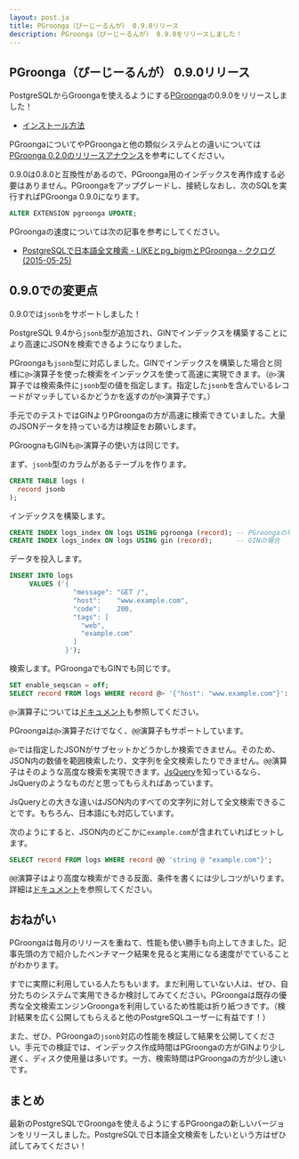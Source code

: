 ```yaml
---
layout: post.ja
title: PGroonga（ぴーじーるんが） 0.9.0リリース
description: PGroonga（ぴーじーるんが） 0.9.0をリリースしました！
---
```


## PGroonga（ぴーじーるんが） 0.9.0リリース

PostgreSQLからGroongaを使えるようにする[PGroonga](https://github.com/pgroonga/pgroonga)の0.9.0をリリースしました！

  * [インストール方法](https://github.com/pgroonga/pgroonga#%E3%82%A4%E3%83%B3%E3%82%B9%E3%83%88%E3%83%BC%E3%83%AB)

PGroongaについてやPGroongaと他の類似システムとの違いについては[PGroonga 0.2.0のリリースアナウンス](../../01/29/pgroonga-0.2.0.html)を参考にしてください。

0.9.0は0.8.0と互換性があるので、PGroonga用のインデックスを再作成する必要はありません。PGroongaをアップグレードし、接続しなおし、次のSQLを実行すればPGroonga 0.9.0になります。

```sql
ALTER EXTENSION pgroonga UPDATE;
```

PGroongaの速度については次の記事を参考にしてください。

  * [PostgreSQLで日本語全文検索 - LIKEとpg_bigmとPGroonga - ククログ(2015-05-25)](http://www.clear-code.com/blog/2015/5/25.html)

## 0.9.0での変更点

0.9.0では`jsonb`をサポートしました！

PostgreSQL 9.4から`jsonb`型が追加され、GINでインデックスを構築することにより高速にJSONを検索できるようになりました。

PGroongaも`jsonb`型に対応しました。GINでインデックスを構築した場合と同様に`@>`演算子を使った検索をインデックスを使って高速に実現できます。（`@>`演算子では検索条件に`jsonb`型の値を指定します。指定した`jsonb`を含んでいるレコードがマッチしているかどうかを返すのが`@>`演算子です。）

手元でのテストではGINよりPGroongaの方が高速に検索できていました。大量のJSONデータを持っている方は検証をお願いします。

PGroognaもGINも`@>`演算子の使い方は同じです。

まず、`jsonb`型のカラムがあるテーブルを作ります。

```sql
CREATE TABLE logs (
  record jsonb
);
```

インデックスを構築します。

```sql
CREATE INDEX logs_index ON logs USING pgroonga (record); -- PGroongaの場合
CREATE INDEX logs_index ON logs USING gin (record);      -- GINの場合
```

データを投入します。

```sql
INSERT INTO logs
     VALUES ('{
                "message": "GET /",
                "host":    "www.example.com",
                "code":    200,
                "tags": [
                  "web",
                  "example.com"
                ]
              }');
```

検索します。PGroongaでもGINでも同じです。

```sql
SET enable_seqscan = off;
SELECT record FROM logs WHERE record @> '{"host": "www.example.com"}'::jsonb;
```

`@>`演算子については[ドキュメント](https://github.com/pgroonga/pgroonga#%E6%BC%94%E7%AE%97%E5%AD%90-2)も参照してください。

PGroongaは`@>`演算子だけでなく、`@@`演算子もサポートしています。

`@>`では指定したJSONがサブセットかどうかしか検索できません。そのため、JSON内の数値を範囲検索したり、文字列を全文検索したりできません。`@@`演算子はそのような高度な検索を実現できます。[JsQuery](https://github.com/postgrespro/jsquery)を知っているなら、JsQueryのようなものだと思ってもらえればあっています。

JsQueryとの大きな違いはJSON内のすべての文字列に対して全文検索できることです。もちろん、日本語にも対応しています。

次のようにすると、JSON内のどこかに`example.com`が含まれていればヒットします。

```sql
SELECT record FROM logs WHERE record @@ 'string @ "example.com"}';
```

`@@`演算子はより高度な検索ができる反面、条件を書くには少しコツがいります。詳細は[ドキュメント](https://github.com/pgroonga/pgroonga#%E6%BC%94%E7%AE%97%E5%AD%90-3)を参照してください。

## おねがい

PGroongaは毎月のリリースを重ねて、性能も使い勝手も向上してきました。記事先頭の方で紹介したベンチマーク結果を見ると実用になる速度がでていることがわかります。

すでに実際に利用している人たちもいます。まだ利用していない人は、ぜひ、自分たちのシステムで実用できるか検討してみてください。PGroongaは既存の優秀な全文検索エンジンGroongaを利用しているため性能は折り紙つきです。（検討結果を広く公開してもらえると他のPostgreSQLユーザーに有益です！）

また、ぜひ、PGroongaの`jsonb`対応の性能を検証して結果を公開してください。手元での検証では、インデックス作成時間はPGroongaの方がGINより少し遅く、ディスク使用量は多いです。一方、検索時間はPGroongaの方が少し速いです。

## まとめ

最新のPostgreSQLでGroongaを使えるようにするPGroongaの新しいバージョンをリリースしました。PostgreSQLで日本語全文検索をしたいという方はぜひ試してみてください！
